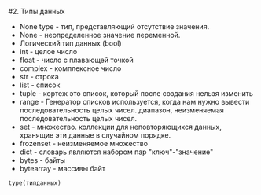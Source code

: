#2. Типы данных
* None type - тип, представляющий отсутствие значения.
* None - неопределенное значение переменной.
* Логический тип данных (bool) 
* int - целое число
* float - число с плавающей точкой
* complex - комплексное число
* str - строка
* list - список
* tuple - кортеж это список, который после создания нельзя изменить
* range - Генератор списков используется, когда нам нужно вывести последовательность целых чисел. диапазон, неизменяемая последовательность целых чисел.
* set - множество. коллекции для неповторяющихся данных, хранящие эти данные в случайном порядке.
* frozenset - неизменяемое множество
* dict - словарь являются набором пар "ключ"-"значение"
* bytes - байты
* bytearray - массивы байт

`type(типданных)`